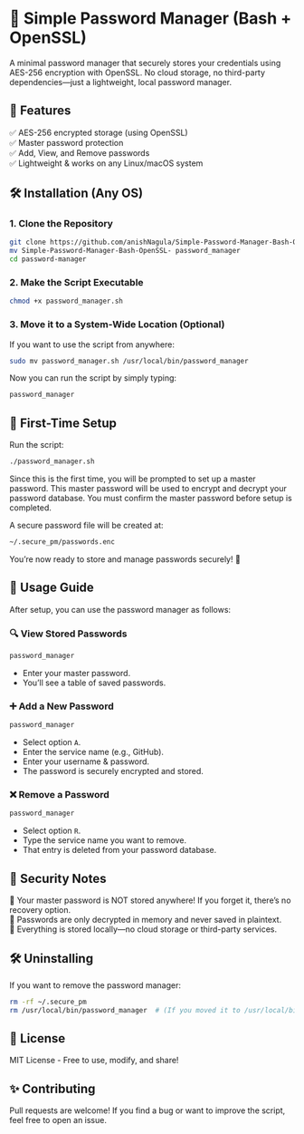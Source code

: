 # 🔐 Simple Password Manager (Bash + OpenSSL)

A minimal password manager that securely stores your credentials using AES-256 encryption with OpenSSL.
No cloud storage, no third-party dependencies—just a lightweight, local password manager.

## 📌 Features

✅ AES-256 encrypted storage (using OpenSSL)  
✅ Master password protection  
✅ Add, View, and Remove passwords  
✅ Lightweight & works on any Linux/macOS system  

## 🛠 Installation (Any OS)

### 1. Clone the Repository
```sh
git clone https://github.com/anishNagula/Simple-Password-Manager-Bash-OpenSSL-.git
mv Simple-Password-Manager-Bash-OpenSSL- password_manager
cd password-manager
```

### 2. Make the Script Executable
```sh
chmod +x password_manager.sh
```

### 3. Move it to a System-Wide Location (Optional)
If you want to use the script from anywhere:
```sh
sudo mv password_manager.sh /usr/local/bin/password_manager
```
Now you can run the script by simply typing:
```sh
password_manager
```

## 🔑 First-Time Setup

Run the script:
```sh
./password_manager.sh
```
Since this is the first time, you will be prompted to set up a master password.
This master password will be used to encrypt and decrypt your password database.
You must confirm the master password before setup is completed.

A secure password file will be created at:
```sh
~/.secure_pm/passwords.enc
```
You’re now ready to store and manage passwords securely! 🎉

## 🚀 Usage Guide

After setup, you can use the password manager as follows:

### 🔍 View Stored Passwords
```sh
password_manager
```
- Enter your master password.
- You’ll see a table of saved passwords.

### ➕ Add a New Password
```sh
password_manager
```
- Select option `A`.
- Enter the service name (e.g., GitHub).
- Enter your username & password.
- The password is securely encrypted and stored.

### ❌ Remove a Password
```sh
password_manager
```
- Select option `R`.
- Type the service name you want to remove.
- That entry is deleted from your password database.

## 🔐 Security Notes

🔹 Your master password is NOT stored anywhere! If you forget it, there’s no recovery option.  
🔹 Passwords are only decrypted in memory and never saved in plaintext.  
🔹 Everything is stored locally—no cloud storage or third-party services.  

## 🛠 Uninstalling

If you want to remove the password manager:
```sh
rm -rf ~/.secure_pm
rm /usr/local/bin/password_manager  # (If you moved it to /usr/local/bin)
```

## 📜 License

MIT License - Free to use, modify, and share!

## ✨ Contributing

Pull requests are welcome! If you find a bug or want to improve the script, feel free to open an issue.

